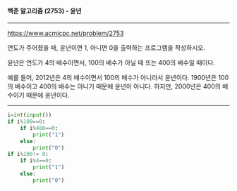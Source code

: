 #### 백준 알고리즘 (2753) - 윤년

---

https://www.acmicpc.net/problem/2753

연도가 주어졌을 때, 윤년이면 1, 아니면 0을 출력하는 프로그램을 작성하시오.

윤년은 연도가 4의 배수이면서, 100의 배수가 아닐 때 또는 400의 배수일 때이다.

예를 들어, 2012년은 4의 배수이면서 100의 배수가 아니라서 윤년이다. 1900년은 100의 배수이고 400의 배수는 아니기 때문에 윤년이 아니다. 하지만, 2000년은 400의 배수이기 때문에 윤년이다.

---



```python
i=int(input())
if i%100==0:
    if i%400==0:
        print("1")
    else:
        print("0")
if i%100!= 0:
    if i%4==0:
        print("1")
    else:
        print("0")
```

